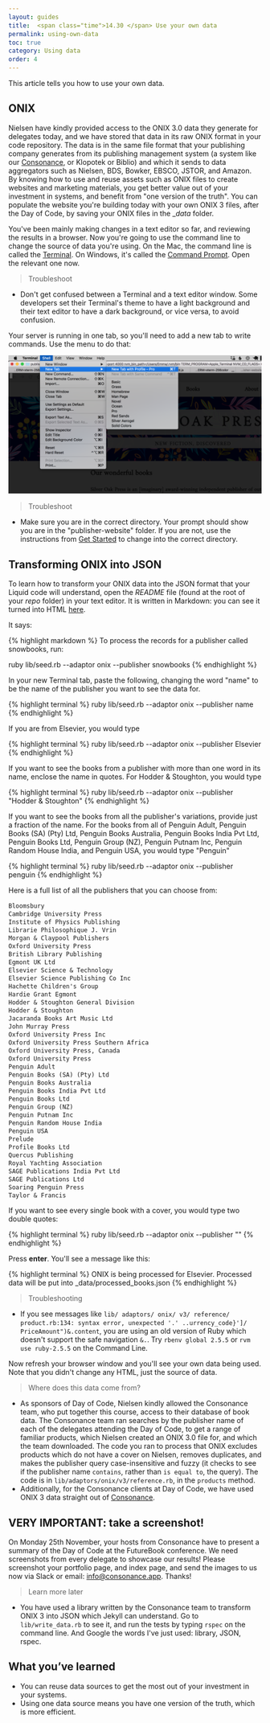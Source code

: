 ```yaml
---
layout: guides
title:  <span class="time">14.30 </span> Use your own data
permalink: using-own-data
toc: true
category: Using data
order: 4
---
```


<p class="content__abstract">
  This article tells you how to use your own data.
</p>

## ONIX
Nielsen have kindly provided access to the ONIX 3.0 data they generate for delegates today, and we have stored that data in its raw ONIX format in your code repository. The data is in the same file format that your publishing company generates from its publishing management system (a system like our [Consonance](https://consonance.app), or Klopotek or Biblio) and which it sends to data aggregators such as Nielsen, BDS, Bowker, EBSCO, JSTOR, and Amazon. By knowing how to use and reuse assets such as ONIX files to create websites and marketing materials, you get better value out of your investment in systems, and benefit from "one version of the truth". You can populate the website you're building today with your own ONIX 3 files, after the Day of Code, by saving your ONIX files in the __data_ folder.

You've been mainly making changes in a text editor so far, and reviewing the results in a browser. Now you're going to use the command line to change the source of data you're using. On the Mac, the command line is called the [Terminal](glossary#terminal). On Windows, it's called the [Command Prompt](glossary#command-prompt). Open the relevant one now.

> <span class="content__learn-more"> Troubleshoot</span>
* Don't get confused between a Terminal and a text editor window. Some developers set their Terminal's theme to have a light background and their text editor to have a dark background, or vice versa, to avoid confusion.

Your server is running in one tab, so you'll need to add a new tab to write commands. Use the menu to do that:

![Screenshot showing how to create a new terminal tab](assets/images/term1.png)

> <span class="content__learn-more"> Troubleshoot</span>
* Make sure you are in the correct directory. Your prompt should show you are in the "publisher-website" folder. If you are not, use the instructions from [Get Started](/get-started) to change into the correct directory.

## Transforming ONIX into JSON

To learn how to transform your ONIX data into the JSON format that your Liquid code will understand, open the _README_ file (found at the root of your _repo_ folder) in your text editor. It is written in Markdown: you can see it turned into HTML [here](https://github.com/GeneralProducts/publisher-website).

It says:

{% highlight markdown %}
To process the records for a publisher called snowbooks, run:

ruby lib/seed.rb --adaptor onix --publisher snowbooks
{% endhighlight  %}

In your new Terminal tab, paste the following, changing the word "name" to be the name of the publisher you want to see the data for.

{% highlight terminal %}
  ruby lib/seed.rb --adaptor onix --publisher name
{% endhighlight  %}

If you are from Elsevier, you would type

{% highlight terminal %}
  ruby lib/seed.rb --adaptor onix --publisher Elsevier
{% endhighlight  %}

If you want to see the books from a publisher with more than one word in its name, enclose the name in quotes. For Hodder & Stoughton, you would type

{% highlight terminal %}
  ruby lib/seed.rb --adaptor onix --publisher "Hodder & Stoughton"
{% endhighlight  %}

If you want to see the books from all the publisher's variations, provide just a fraction of the name. For the books from all of Penguin Adult,
Penguin Books (SA) (Pty) Ltd,
Penguin Books Australia,
Penguin Books India Pvt Ltd,
Penguin Books Ltd,
Penguin Group (NZ),
Penguin Putnam Inc,
Penguin Random House India,
and Penguin USA, you would type "Penguin"

{% highlight terminal %}
  ruby lib/seed.rb --adaptor onix --publisher penguin
{% endhighlight  %}

Here is a full list of all the publishers that you can choose from:

```
Bloomsbury
Cambridge University Press
Institute of Physics Publishing
Librarie Philosophique J. Vrin
Morgan & Claypool Publishers
Oxford University Press
British Library Publishing
Egmont UK Ltd
Elsevier Science & Technology
Elsevier Science Publishing Co Inc
Hachette Children's Group
Hardie Grant Egmont
Hodder & Stoughton General Division
Hodder & Stoughton
Jacaranda Books Art Music Ltd
John Murray Press
Oxford University Press Inc
Oxford University Press Southern Africa
Oxford University Press, Canada
Oxford University Press
Penguin Adult
Penguin Books (SA) (Pty) Ltd
Penguin Books Australia
Penguin Books India Pvt Ltd
Penguin Books Ltd
Penguin Group (NZ)
Penguin Putnam Inc
Penguin Random House India
Penguin USA
Prelude
Profile Books Ltd
Quercus Publishing
Royal Yachting Association
SAGE Publications India Pvt Ltd
SAGE Publications Ltd
Soaring Penguin Press
Taylor & Francis
```

If you want to see every single book with a cover, you would type two double quotes:

{% highlight terminal %}
  ruby lib/seed.rb --adaptor onix --publisher ""
{% endhighlight  %}

Press **enter**. You'll see a message like this:

{% highlight terminal %}
  ONIX is being processed for Elsevier. Processed data will be put into _data/processed_books.json
{% endhighlight  %}

> <span class="content__learn-more">Troubleshooting</span>
* If you see messages like `lib/ adaptors/ onix/ v3/ reference/ product.rb:134: syntax error, unexpected '.' ..urrency_code}']/ PriceAmount")&.content`, you are using an old version of Ruby which doesn't support the safe navigation `&.`. Try `rbenv global 2.5.5` or `rvm use ruby-2.5.5` on the Command Line.

Now refresh your browser window and you'll see your own data being used. Note that you didn't change any HTML, just the source of data.

> <span class="content__learn-more"> Where does this data come from?</span>
* As sponsors of Day of Code, Nielsen kindly allowed the Consonance team, who put together this course, access to their database of book data. The Consonance team ran searches by the publisher name of each of the delegates attending the Day of Code, to get a range of familiar products, which Nielsen created an ONIX 3.0 file for, and which the team downloaded. The code you ran to process that ONIX excludes products which do not have a cover on Nielsen, removes duplicates, and makes the publisher query case-insensitive and fuzzy (it checks to see if the publisher name `contains`, rather than `is equal to`, the query). The code is in `lib/adaptors/onix/v3/reference.rb`, in the `products` method.
* Additionally, for the Consonance clients at Day of Code, we have used ONIX 3 data straight out of [Consonance](https://consonance.app).

## VERY IMPORTANT: take a screenshot!

On Monday 25th November, your hosts from Consonance have to present a summary of the Day of Code at the FutureBook conference. We need screenshots from every delegate to showcase our results! Please screenshot your portfolio page, and index page, and send the images to us now via Slack or email: info@consonance.app. Thanks!

> <span class="content__learn-more">Learn more later</span>
*  You have used a library written by the Consonance team to transform ONIX 3 into JSON which Jekyll can understand. Go to `lib/write_data.rb` to see it, and run the tests by typing `rspec` on the command line. And Google the words I've just used: library, JSON, rspec.

## What you’ve learned

* You can reuse data sources to get the most out of your investment in your systems.
* Using one data source means you have one version of the truth, which is more efficient.
